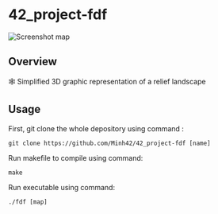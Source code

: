 # 42_project-fdf
![Screenshot map](https://i.imgur.com/jOXsCCi.png)

## Overview
🕸️ Simplified 3D graphic representation of a relief landscape

## Usage

First, git clone the whole depository using command : 

`git clone https://github.com/Minh42/42_project-fdf [name]`

Run makefile to compile using command:  

`make`

Run executable using command:  

`./fdf [map]`
